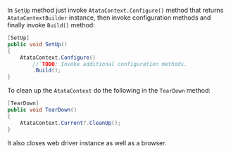 In `SetUp` method just invoke `AtataContext.Configure()` method that returns `AtataContextBuilder` instance, then invoke configuration methods and finally invoke `Build()` method:

```cs
[SetUp]
public void SetUp()
{
    AtataContext.Configure()
        // TODO: Invoke additional configuration methods.
        .Build();
}
```

To clean up the `AtataContext` do the following in the `TearDown` method:

```cs
[TearDown]
public void TearDown()
{
    AtataContext.Current?.CleanUp();
}
```

It also closes web driver instance as well as a browser.